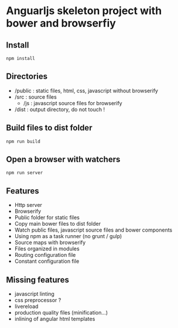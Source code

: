 # Anguarljs skeleton project with bower and browserfiy

## Install
    npm install
    
## Directories

 - /public : static files, html, css, javascript without browserify
 - /src : source files
   - /js : javascript source files for browserify
 - /dist : output directory, do not touch !

## Build files to dist folder
    npm run build

## Open a browser with watchers
    npm run server

## Features

 - Http server
 - Browserify
 - Public folder for static files
 - Copy main bower files to dist folder
 - Watch public files, javascript source files and bower components
 - Using npm as a task runner (no grunt / gulp)
 - Source maps with browserify
 - Files organized in modules
 - Routing configuration file
 - Constant configuration file

## Missing features

- javascript linting
- css preprocessor ?
- livereload
- production quality files (minification...)
- inlining of angular html templates
